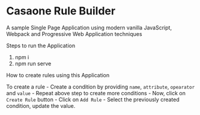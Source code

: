 # Casaone Rule Builder

A sample Single Page Application using modern vanilla JavaScript, Webpack and Progressive Web Application techniques

Steps to run the Application

1. npm i
2. npm run serve

How to create rules using this Application

To create a rule - Create a condition by providing `name`, `attribute`, `opearator` and `value` - Repeat above step to create more conditions - Now, click on `Create Rule` button - Click on `Add Rule` - Select the previously created condition, update the value.
